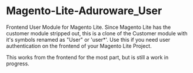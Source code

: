 Magento-Lite-Aduroware_User
===========================

Frontend User Module for Magento Lite. Since Magento Lite has the customer module stripped out, this is a clone of the Customer module with it's symbols renamed as "User" or 'user*'. Use this if you need user authentication on the frontend of your Magento Lite Project.

This works from the frontend for the most part, but is still a work in progress.

